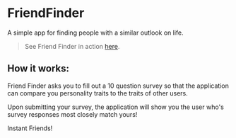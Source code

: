 # FriendFinder

A simple app for finding people with a similar outlook on life.

> See Friend Finder in action [here](https://fathomless-plains-42908.herokuapp.com/).

## How it works:

Friend Finder asks you to fill out a 10 question survey so that the application can compare you personality traits to the traits of other users.

Upon submitting your survey, the application will show you the user who's survey responses most closely match yours!

Instant Friends!
